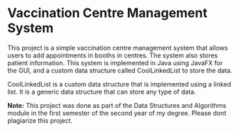 # Vaccination Centre Management System

This project is a simple vaccination centre management system that allows users to add appointments in booths in centres. The system also stores patient information. This system is implemented in Java using JavaFX for the GUI, and a custom data structure called CoolLinkedList to store the data.

CoolLinkedList is a custom data structure that is implemented using a linked list. It is a generic data structure that can store any type of data. 


**Note:** This project was done as part of the Data Structures and Algorithms module in the first semester of the second year of my degree. Please dont plagiarize this project. 